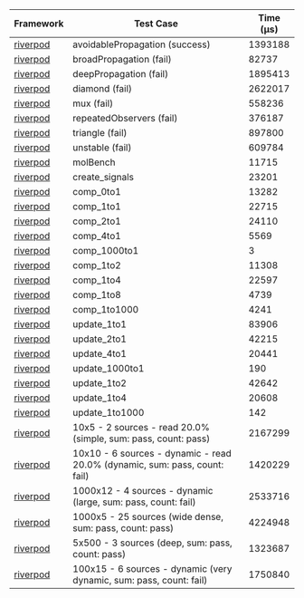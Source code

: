 | Framework | Test Case | Time (μs) |
| --- | --- | --- |
| [riverpod](https://github.com/rrousselGit/riverpod) | avoidablePropagation (success) | 1393188 |
| [riverpod](https://github.com/rrousselGit/riverpod) | broadPropagation (fail) | 82737 |
| [riverpod](https://github.com/rrousselGit/riverpod) | deepPropagation (fail) | 1895413 |
| [riverpod](https://github.com/rrousselGit/riverpod) | diamond (fail) | 2622017 |
| [riverpod](https://github.com/rrousselGit/riverpod) | mux (fail) | 558236 |
| [riverpod](https://github.com/rrousselGit/riverpod) | repeatedObservers (fail) | 376187 |
| [riverpod](https://github.com/rrousselGit/riverpod) | triangle (fail) | 897800 |
| [riverpod](https://github.com/rrousselGit/riverpod) | unstable (fail) | 609784 |
| [riverpod](https://github.com/rrousselGit/riverpod) | molBench | 11715 |
| [riverpod](https://github.com/rrousselGit/riverpod) | create_signals | 23201 |
| [riverpod](https://github.com/rrousselGit/riverpod) | comp_0to1 | 13282 |
| [riverpod](https://github.com/rrousselGit/riverpod) | comp_1to1 | 22715 |
| [riverpod](https://github.com/rrousselGit/riverpod) | comp_2to1 | 24110 |
| [riverpod](https://github.com/rrousselGit/riverpod) | comp_4to1 | 5569 |
| [riverpod](https://github.com/rrousselGit/riverpod) | comp_1000to1 | 3 |
| [riverpod](https://github.com/rrousselGit/riverpod) | comp_1to2 | 11308 |
| [riverpod](https://github.com/rrousselGit/riverpod) | comp_1to4 | 22597 |
| [riverpod](https://github.com/rrousselGit/riverpod) | comp_1to8 | 4739 |
| [riverpod](https://github.com/rrousselGit/riverpod) | comp_1to1000 | 4241 |
| [riverpod](https://github.com/rrousselGit/riverpod) | update_1to1 | 83906 |
| [riverpod](https://github.com/rrousselGit/riverpod) | update_2to1 | 42215 |
| [riverpod](https://github.com/rrousselGit/riverpod) | update_4to1 | 20441 |
| [riverpod](https://github.com/rrousselGit/riverpod) | update_1000to1 | 190 |
| [riverpod](https://github.com/rrousselGit/riverpod) | update_1to2 | 42642 |
| [riverpod](https://github.com/rrousselGit/riverpod) | update_1to4 | 20608 |
| [riverpod](https://github.com/rrousselGit/riverpod) | update_1to1000 | 142 |
| [riverpod](https://github.com/rrousselGit/riverpod) | 10x5 - 2 sources - read 20.0% (simple, sum: pass, count: pass) | 2167299 |
| [riverpod](https://github.com/rrousselGit/riverpod) | 10x10 - 6 sources - dynamic - read 20.0% (dynamic, sum: pass, count: fail) | 1420229 |
| [riverpod](https://github.com/rrousselGit/riverpod) | 1000x12 - 4 sources - dynamic (large, sum: pass, count: fail) | 2533716 |
| [riverpod](https://github.com/rrousselGit/riverpod) | 1000x5 - 25 sources (wide dense, sum: pass, count: pass) | 4224948 |
| [riverpod](https://github.com/rrousselGit/riverpod) | 5x500 - 3 sources (deep, sum: pass, count: pass) | 1323687 |
| [riverpod](https://github.com/rrousselGit/riverpod) | 100x15 - 6 sources - dynamic (very dynamic, sum: pass, count: fail) | 1750840 |
